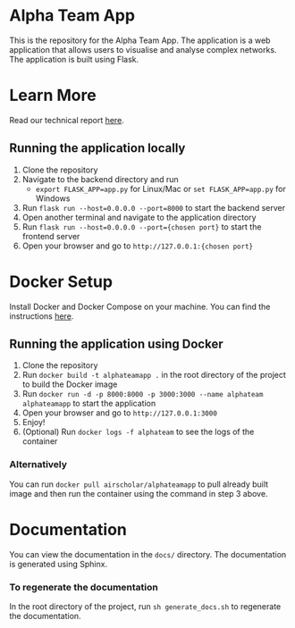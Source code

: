 # Alpha Team App

This is the repository for the Alpha Team App.
The application is a web application that allows users to visualise and analyse complex networks.
The application is built using Flask.

# Learn More

Read our technical report [here](Democratising_Complex_Network_Analysis.pdf).

## Running the application locally

1. Clone the repository
2. Navigate to the backend directory and run
    - `export FLASK_APP=app.py` for Linux/Mac or `set FLASK_APP=app.py` for Windows
3. Run `flask run --host=0.0.0.0 --port=8000` to start the backend server
4. Open another terminal and navigate to the application directory
5. Run `flask run --host=0.0.0.0 --port={chosen port}` to start the frontend server
6. Open your browser and go to `http://127.0.0.1:{chosen port}`

# Docker Setup

Install Docker and Docker Compose on your machine. You can find the
instructions [here](https://docs.docker.com/install/).

## Running the application using Docker

1. Clone the repository
2. Run `docker build -t alphateamapp .` in the root directory of the project to build the Docker image
3. Run `docker run -d -p 8000:8000 -p 3000:3000 --name alphateam alphateamapp` to start the application
4. Open your browser and go to `http://127.0.0.1:3000`
5. Enjoy!
6. (Optional) Run `docker logs -f alphateam` to see the logs of the container

### Alternatively
You can run `docker pull airscholar/alphateamapp` to pull already built image and then run the container using
the command in step 3 above.

# Documentation

You can view the documentation in the `docs/` directory. The documentation is generated using Sphinx.

### To regenerate the documentation
In the root directory of the project, run `sh generate_docs.sh` to regenerate the documentation.